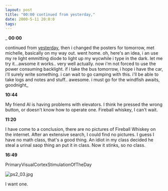 ```yaml
---
layout: post
title: "00:00 continued from yesterday,"
date: 2000-5-11 20:0:0
tags: 
---
```


_
**00:00**

continued from [yesterday][1], then i changed the posters for tomorrow, met michelle, basically on my way
out. went home. oh, here's an idea, i an use my re light emmitting diode to light up my wycwhile i type in the dark. let me try it...awsome it works.. very well actually. now i'm not forced to use the power consuming backlight. if i take the bus tomorrow, i hope i have the car, i'll surely write something. i can wait to go camping with this. i'll be able to take logs and notes and stuff.. awesome. i must go for the windfish awaits, goodnight_


**10:44**

My friend Al is having problems with elevators. I think he pressed the wrong button, or doesn't know how to operate one. Fireball whiskey, I can't wait.


**11:20**

I have come to a conclusion, there are no pictures of Fireball Whiskey on the internet. After an extensive search, I could find no pictures. I guess I have no math class, that's a good thing. An idiot in my class decided he steal a urinal saop thing an put it in class. Now it stinks, so no class.


**16:49**






PrimaryVisualCortexStimulationOfTheDay



![ps2_03.jpg][2]







I want one.




   [1]: http://www.blogger.com/11.html
   [2]: http://4.bp.blogspot.com/-xWB7lsbOP2o/Tn0P879T4_I/AAAAAAAAAMY/JubbqYVYXXI/s320/ps2_03.jpg
